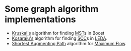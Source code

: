 Some graph algorithm implementations
====================================

* [Kruskal's](https://github.com/papanikge/graph-algs/tree/master/kruskal_mst)
    algorithm for finding [MST](http://en.wikipedia.org/wiki/Minimum_spanning_tree)s in Boost
* [Kosaraju's](https://github.com/papanikge/graph-algs/tree/master/strong_components) algorithm for 
    finding [SCC](http://en.wikipedia.org/wiki/Strongly_connected_component)s in
    [LEDA](http://en.wikipedia.org/wiki/Library_of_Efficient_Data_types_and_Algorithms).
* [Shortest Augmenting Path](https://github.com/papanikge/graph-algs/tree/master/maximum_flow)
    algorithm for [Maximum Flow](http://en.wikipedia.org/wiki/Maximum_flow_problem).
